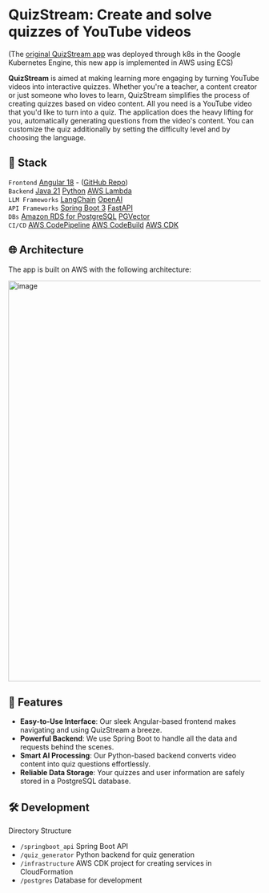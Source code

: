 # QuizStream: Create and solve quizzes of YouTube videos

(The [original QuizStream app](https://github.com/AndreasX42/QuizStream.k8s) was deployed through k8s in the Google Kubernetes Engine, this new app is implemented in AWS using ECS)

**QuizStream** is aimed at making learning more engaging by turning YouTube videos into interactive quizzes. Whether you're a teacher, a content creator or just someone who loves to learn, QuizStream simplifies the process of creating quizzes based on video content. All you need is a YouTube video that you'd like to turn into a quiz. The application does the heavy lifting for you, automatically generating questions from the video's content. You can customize the quiz additionally by setting the difficulty level and by choosing the language.

## 📖 Stack

`Frontend` [Angular 18](https://angular.dev/) - ([GitHub Repo](https://github.com/AndreasX42/quizstream-angular)) \
`Backend` [Java 21](https://openjdk.org/) [Python](https://www.python.org/) [AWS Lambda](https://aws.amazon.com/lambda/) \
`LLM Frameworks` [LangChain](https://www.langchain.com/) [OpenAI](https://www.openai.com/) \
`API Frameworks` [Spring Boot 3](https://spring.io/projects/spring-boot) [FastAPI](https://fastapi.tiangolo.com/)\
`DBs` [Amazon RDS for PostgreSQL](https://aws.amazon.com/rds/postgresql/) [PGVector](https://github.com/pgvector/pgvector)\
`CI/CD` [AWS CodePipeline](https://aws.amazon.com/codepipeline/) [AWS CodeBuild](https://aws.amazon.com/codebuild/) [AWS CDK](https://aws.amazon.com/cdk/)

## 🌐 Architecture

The app is built on AWS with the following architecture:

<img width="800" alt="image" src="https://github.com/user-attachments/assets/925c84e9-0f72-4d25-a166-de8ded1f8a5f" />


## 🌟 Features

- **Easy-to-Use Interface**: Our sleek Angular-based frontend makes navigating and using QuizStream a breeze.
- **Powerful Backend**: We use Spring Boot to handle all the data and requests behind the scenes.
- **Smart AI Processing**: Our Python-based backend converts video content into quiz questions effortlessly.
- **Reliable Data Storage**: Your quizzes and user information are safely stored in a PostgreSQL database.

## 🛠️ Development

Directory Structure

- `/springboot_api` Spring Boot API
- `/quiz_generator` Python backend for quiz generation
- `/infrastructure` AWS CDK project for creating services in CloudFormation
- `/postgres` Database for development
